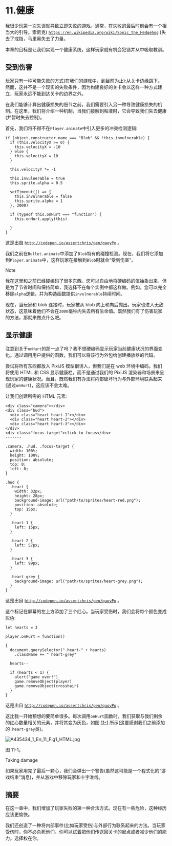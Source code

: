 # 11.健康

我很少玩第一次失误就导致立即失败的游戏。通常，在失败的最后时刻会有一个相当大的引导。索尼克( [`https://en.wikipedia.org/wiki/Sonic_the_Hedgehog`](https://en.wikipedia.org/wiki/Sonic_the_Hedgehog) )失去了戒指，马里奥失去了力量。

本章的目标是让我们实现一个健康系统，这样玩家就有机会犯错并从中吸取教训。

## 受到伤害

玩家只有一种可能失败的方式(在我们的游戏中，到目前为止):从关卡边缘跳下。然而，这并不是一个现实的失败条件，因为构建良好的关卡会以这样一种方式建立，玩家永远不能到达关卡的边界之外。

在我们能够计算出健康损失的细节之前，我们需要引入另一种导致健康损失的机制。在这里，我们将介绍一种机制，当我们接触到粘液时，它会导致我们失去健康(并暂时失去控制)。

首先，我们将不得不在`Player.animate`中引入更多的冲突检测逻辑:

```
if (object.constructor.name === "Blob" && !this.invulnerable) {
  if (this.velocityX >= 0) {
    this.velocityX = -10
  } else {
    this.velocityX = 10
  }

  this.velocityY *= -1

  this.invulnerable = true
  this.sprite.alpha = 0.5

  setTimeout(() => {
    this.invulnerable = false
    this.sprite.alpha = 1
  }, 2000)

  if (typeof this.onHurt === "function") {
    this.onHurt.apply(this)

  }
}

```

这是出自 [`http://codepen.io/assertchris/pen/qaoyPo`](http://codepen.io/assertchris/pen/qaoyPo) 。

我们之前在`Bullet.animate`中添加了`Blob`特有的碰撞检测。现在，我们将它添加到`Player.animate`中，这样玩家在接触到`Blob`时就会“受到伤害”。

Note

我在这里和之前已经硬编码了很多东西。您可以自由地将硬编码的值抽象出来，但是为了节省时间和保持简单，我选择不在每个实例中都这样做。例如，您可以完全移除`alpha`逻辑，并为构造函数提供`invulnerable`持续时间。

现在，当玩家和 blob 连接时，玩家被从 blob 向上和向后抛出。玩家也进入无敌状态，这意味着他们不会在`2000`毫秒内失去所有生命值。既然我们有了伤害玩家的方法，那就来做点什么吧。

## 显示健康

注意到关于`onHurt`的那一点了吗？我不想硬编码显示玩家当前健康状况的界面变化。通过调用用户提供的函数，我们可以将该行为外包给创建播放器的代码。

尝试将所有东西都放入 PixiJS 模型很诱人，但我们是在 web 环境中编码。我们将使用 HTML 和 CSS 显示健康栏，而不是通过我们的 PixiJS 渲染器和场景来呈现玩家的健康状况。而且，既然我们有办法将内部破坏行为与外部环境联系起来(通过`onHurt`)，这应该不会太难。

让我们创建所需的 HTML 元素:

```
<div class="camera"></div>
<div class="hud">
  <div class="heart heart-1"></div>
  <div class="heart heart-2"></div>
  <div class="heart heart-3"></div>
</div>
<div class="focus-target">click to focus</div>
-------

.camera, .hud, .focus-target {
  width: 100%;
  height: 100%;
  position: absolute;
  top: 0;
  left: 0;
}

.hud {
  .heart {
    width: 32px;
    height: 28px;
    background-image: url("path/to/sprites/heart-red.png");
    position: absolute;
    top: 15px;
  }

  .heart-1 {
    left: 15px;
  }

  .heart-2 {
    left: 57px;
  }

  .heart-3 {
    left: 99px;
  }

  .heart-grey {
    background-image: url("path/to/sprites/heart-grey.png");
  }
}

```

这是出自 [`http://codepen.io/assertchris/pen/qaoyPo`](http://codepen.io/assertchris/pen/qaoyPo) 。

这个标记在屏幕的左上方添加了三个红心。当玩家受伤时，我们会将每个颜色变成灰色:

```
let hearts = 3

player.onHurt = function()

{
  document.querySelector(".heart-" + hearts)
    .className += " heart-grey"

  hearts--

  if (hearts < 1) {
    alert("game over!")
    game.removeObject(player)
    game.removeObject(crosshair)
  }
}

```

这是出自 [`http://codepen.io/assertchris/pen/qaoyPo`](http://codepen.io/assertchris/pen/qaoyPo) 。

这比我一开始预想的要简单很多。每次调用`onHurt`函数时，我们获取与我们剩余的红心数量相关的元素，并将其变为灰色，如图 [11-1](#Fig1) 所示(这要感谢我们之前添加的`.heart-grey`类)。

![A435434_1_En_11_Fig1_HTML.jpg](A435434_1_En_11_Fig1_HTML.jpg)

图 11-1。

Taking damage

如果玩家用完了最后一颗心，我们会弹出一个警告(虽然这可能是一个程式化的“游戏结束”消息)，并从游戏中移除玩家和十字准线。

## 摘要

在这一章中，我们增加了玩家失败的第一种合法方式。现在有一些危险，这种经历应该更愉快。

我们还创造了一种将内部事件(比如玩家受伤)与外部行为联系起来的方法。当玩家受伤时，你不必杀死他们。你可以试着把他们传送回关卡的起点或者减少他们的能力。选择权在你。